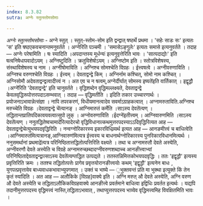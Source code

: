 ```yaml
---
index: 8.3.82
sutra: अग्नेः स्तुत्स्तोमसोमाः

---
```

_अग्नेः स्तुत्स्तोमसोमाः_ - अग्ने स्तुत् । स्तुत्-स्तोम-सोम इति द्वन्द्वात् षष्ठर्थे प्रथमा । 'सहेः साडः सः' इत्यतः 'स' इति षष्ठएकवचनान्तमनुवर्तते । अग्नेरिति पञ्चमी । 'समासेऽङ्गुलेः' इत्यतः समासे इत्यनुवर्तते । तदाह — अग्नेः परेषामिति । षः स्यादिति ।अपदान्तस्य मूर्धन्यः॑ इत्यनुवृत्तेरिति भावः । 'सात्पदाद्योः' इति षत्वनिषेधापवादोऽयम् । अग्निष्टुदिति । क्रतुविशेषोऽयम् । अग्निष्टोम इति । स्तोत्रविशेषस्य, संस्थाविशेषस्य च नाम । अग्नीषोमाविति । अग्निश्च सोमश्चेति विग्रहः । ईत्त्वषत्वे । अग्नीवरुणाविति । अग्निश्च वरुणश्चेति विग्रहः । ईत्त्वम् । देवताद्वन्द्वे किम्  । अग्निर्नाम कश्चित्, सोमो नाम कश्चित् । अग्निसोमौ अदेवताद्वन्द्वत्वादीत्त्वं न । अत एव च न षत्वम्,अग्नेर्दीर्घात् सोमस्य इष्यते॑इति वार्तिकात् । इद्वृद्धौ ।अग्ने॑रिति 'देवताद्वन्द्वे' इति चानुवर्तते । वृद्धिशब्देन वृद्धिमल्लक्ष्यते, देवताद्वन्द्वे केवलवृद्धिरूपोत्तरपदाऽसम्भवात् । तदाह — वृद्धिमतीति । इदिति तकार उच्चारणार्थः । प्रयोजनाऽभावान्नेत्संज्ञा । नापि तपरकरणं, विधीयमानत्वादेव सवर्माऽग्राहकत्वात् । अग्नामरुताविति.अग्निश्च मरुच्चेति विग्रहः ।देवताद्वन्द्वे चे॑त्यानङ् । आग्निमारुतं कर्मेति ।साऽस्य देवते॑त्यण् । तद्धितान्तप्रातिपदिकावयवत्वात्सुपो लुक् । अग्नोवरुणाविति ।ईदग्ने॑इतीत्त्वम् । आग्निवारुणमिति ।साऽस्य देवते॑त्यण् । ननुतद्धितेष्वचामादे॑रित्यादेरचो वृद्धिविधानात्कथमुत्तरपदस्याऽऽदिवृद्धिरित्यत आह — देवताद्वन्द्वेचेत्युभयपदवृद्धिरिति । नन्वग्नोरिकारस्य इकारविधिव्र्यर्थ इत्यत आह — आनङमीत्त्वं च बाधित्वेति ।आग्निमारुत॑मित्यत्रानङ्,आग्निवारुण॑मित्यत्र ईत्त्वस्य च बाधनार्थग्नोरिकारस्य पुनरिकारविधानमित्यर्थः । ननुसमर्थानां प्रथमाद्रे॑त्यत्र परिनिष्ठितात्तद्धितोत्पत्तिरिति वक्ष्यते । तथा च अग्नामरुतौ देवते अस्येति, अग्नीवरणौ देवते अस्येति च विग्रहे अग्नामरुच्छब्दादग्नीवरुणशब्दाच्च आनङीत्त्वाभ्यां परिनिष्ठिताद्देवताद्वन्द्वात्साऽस्य देवते॑त्यण्तद्धित उत्पद्यते । ततस्तन्निमित्तकोभयपदवृद्धिः । ततः 'इद्वृद्धौ' इत्यस्य प्रवृत्तिरिति क्रमः । ततश्च तद्धितोत्पत्तेः प्रागेव प्रवृत्तयोरानङीत्त्वयोः कथम् 'इद्वृद्धौ' इत्यनेन बाधः , युगपत्प्रवृत्तावेव बाध्यवाधकभावाभ्युपगमात् । उक्तं च भाष्ये — ॒भुक्तवन्तं प्रति मा भुक्था इत्युक्ते किं तेन कृतं स्या॑दिति । अत आह — अलौकिके [विग्रह]वाक्ये इति । अग्नि मरुत् औ देवते अस्येति, अग्नि वरुण औ देवते अस्येति च तद्धिताऽलौकिकविग्रहवाक्ये आनङीत्त्वे प्रवर्तमाने बाधित्वा इद्विधिः प्रवर्तत इत्यर्थः । यद्यपि तदानीमुत्तरपदस्य वृद्धिमत्त्वं नास्ति,तद्धिताऽभावात् , तथाप्युत्तरपदस्य भाव्येव वृद्धिमत्त्वमिह विवक्षितमिति भावः ।